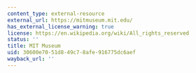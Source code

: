 ```yaml
---
content_type: external-resource
external_url: https://mitmuseum.mit.edu/
has_external_license_warning: true
license: https://en.wikipedia.org/wiki/All_rights_reserved
status: ''
title: MIT Museum
uid: 30600e70-51d8-49c7-8afe-916775dc6aef
wayback_url: ''
---
```

